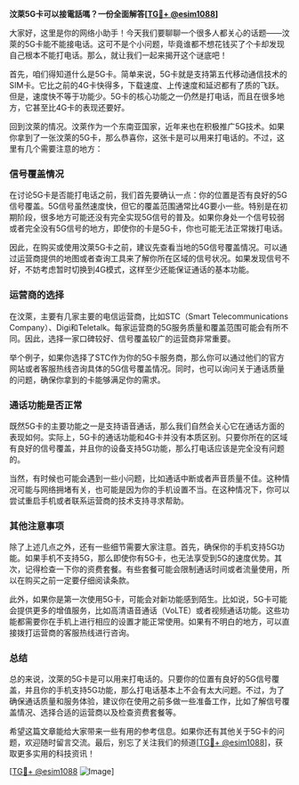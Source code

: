 **汶萊5G卡可以接電話嗎？一份全面解答[[TG💪+ @esim1088](https://t.me/s/esim1088)]**

大家好，这里是你的网络小助手！今天我们要聊聊一个很多人都关心的话题——汶萊的5G卡能不能接电话。这可不是个小问题，毕竟谁都不想花钱买了个卡却发现自己根本不能打电话。那么，就让我们一起来揭开这个谜底吧！

首先，咱们得知道什么是5G卡。简单来说，5G卡就是支持第五代移动通信技术的SIM卡。它比之前的4G卡快得多，下载速度、上传速度和延迟都有了质的飞跃。但是，速度快不等于功能少。5G卡的核心功能之一仍然是打电话，而且在很多地方，它甚至比4G卡的表现还要好。

回到汶萊的情况。汶萊作为一个东南亚国家，近年来也在积极推广5G技术。如果你拿到了一张汶萊的5G卡，那么恭喜你，这张卡是可以用来打电话的。不过，这里有几个需要注意的地方：

### **信号覆盖情况**
在讨论5G卡是否能打电话之前，我们首先要确认一点：你的位置是否有良好的5G信号覆盖。5G信号虽然速度快，但它的覆盖范围通常比4G要小一些。特别是在初期阶段，很多地方可能还没有完全实现5G信号的普及。如果你身处一个信号较弱或者完全没有5G信号的地方，即使你的卡是5G卡，你也可能无法正常拨打电话。

因此，在购买或使用汶萊5G卡之前，建议先查看当地的5G信号覆盖情况。可以通过运营商提供的地图或者查询工具来了解你所在区域的信号状况。如果发现信号不好，不妨考虑暂时切换到4G模式，这样至少还能保证通话的基本功能。

### **运营商的选择**
在汶萊，主要有几家主要的电信运营商，比如STC（Smart Telecommunications Company）、Digi和Teletalk。每家运营商的5G服务质量和覆盖范围可能会有所不同。因此，选择一家口碑较好、信号覆盖较广的运营商非常重要。

举个例子，如果你选择了STC作为你的5G卡服务商，那么你可以通过他们的官方网站或者客服热线咨询具体的5G信号覆盖情况。同时，也可以询问关于通话质量的问题，确保你拿到的卡能够满足你的需求。

### **通话功能是否正常**
既然5G卡的主要功能之一是支持语音通话，那么我们自然会关心它在通话方面的表现如何。实际上，5G卡的通话功能和4G卡并没有本质区别。只要你所在的区域有良好的信号覆盖，并且你的设备支持5G功能，那么打电话应该是完全没有问题的。

当然，有时候也可能会遇到一些小问题，比如通话中断或者声音质量不佳。这种情况可能与网络拥堵有关，也可能是因为你的手机设置不当。在这种情况下，你可以尝试重启手机或者联系运营商的技术支持寻求帮助。

### **其他注意事项**
除了上述几点之外，还有一些细节需要大家注意。首先，确保你的手机支持5G功能。如果手机不支持5G，那么即使你有5G卡，也无法享受到5G的速度优势。其次，记得检查一下你的资费套餐。有些套餐可能会限制通话时间或者流量使用，所以在购买之前一定要仔细阅读条款。

此外，如果你是第一次使用5G卡，可能会对新功能感到陌生。比如说，5G卡可能会提供更多的增值服务，比如高清语音通话（VoLTE）或者视频通话功能。这些功能都需要你在手机上进行相应的设置才能正常使用。如果有不明白的地方，可以直接拨打运营商的客服热线进行咨询。

### **总结**
总的来说，汶萊的5G卡是可以用来打电话的。只要你的位置有良好的5G信号覆盖，并且你的手机支持5G功能，那么打电话基本上不会有太大问题。不过，为了确保通话质量和服务体验，建议你在使用之前多做一些准备工作，比如了解信号覆盖情况、选择合适的运营商以及检查资费套餐等。

希望这篇文章能给大家带来一些有用的参考信息。如果你还有其他关于5G卡的问题，欢迎随时留言交流。最后，别忘了关注我们的频道[[TG💪+ @esim1088](https://t.me/s/esim1088)]，获取更多实用的科技资讯！

[[TG💪+ @esim1088](https://t.me/s/esim1088) ![Image](https://i.postimg.cc/4NQfJmqS/Snipaste-2025-05-13-00-14-12.png)]